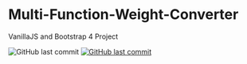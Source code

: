 # Multi-Function-Weight-Converter

VanillaJS and Bootstrap 4 Project

<img alt="GitHub last commit" src="https://img.shields.io/github/last-commit/mogrady-git/Multi-Function-Weight-Converter">
<a href="https://mogrady-professional.github.io/Multi-Function-Weight-Converter/"><img alt="GitHub last commit" src="https://img.shields.io/badge/View%20Live%20Project-Launch%20Website-yellowgreen"><a/>
